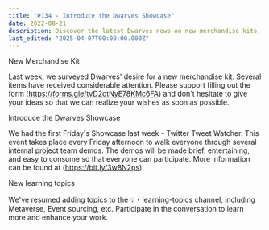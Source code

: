 ```yaml
---
title: "#134 - Introduce the Dwarves Showcase"
date: 2022-08-21
description: Discover the latest Dwarves news on new merchandise kits, Friday Showcase demos, and fresh learning topics like Metaverse and Event sourcing to boost your skills.
last_edited: "2025-04-07T00:00:00.000Z"
---
```


New Merchandise Kit

Last week, we surveyed Dwarves' desire for a new merchandise kit. Several items have received considerable attention. Please support filling out the form (<https://forms.gle/tvD2otNyE78KMc6FA>) and don't hesitate to give your ideas so that we can realize your wishes as soon as possible.

Introduce the Dwarves Showcase

We had the first Friday's Showcase last week - Twitter Tweet Watcher. This event takes place every Friday afternoon to walk everyone through several internal project team demos. The demos will be made brief, entertaining, and easy to consume so that everyone can participate. More information can be found at (<https://bit.ly/3w8N2ps>).

New learning topics

We've resumed adding topics to the 💡・learning-topics channel, including Metaverse, Event sourcing, etc. Participate in the conversation to learn more and enhance your work.
